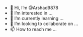 - 👋 Hi, I’m @Arshad9878
- 👀 I’m interested in ...
- 🌱 I’m currently learning ...
- 💞️ I’m looking to collaborate on ...
- 📫 How to reach me ...

<!---
Arshad9878/Arshad9878 is a ✨ special ✨ repository because its `README.md` (this file) appears on your GitHub profile.
You can click the Preview link to take a look at your changes.
--->
